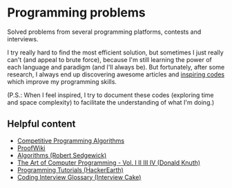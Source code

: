 # Programming problems

Solved problems from several programming platforms, contests and interviews.

I try really hard to find the most efficient solution, but sometimes I just really can't (and appeal to brute force), because I'm still learning the power of each language and paradigm (and I'll always be). But fortunately, after some research, I always end up discovering awesome articles and [inspiring codes](https://github.com/DanielBrito/programming-problems/tree/master/Inspiring%20Codes) which improve my programming skills.

(P.S.: When I feel inspired, I try to document these codes (exploring time and space complexity) to facilitate the understanding of what I'm doing.)

## Helpful content

* [Competitive Programming Algorithms](https://cp-algorithms.com/)
* [ProofWiki](https://proofwiki.org/wiki/Main_Page)
* [Algorithms (Robert Sedgewick)](https://algs4.cs.princeton.edu/home/)
* [The Art of Computer Programming - Vol. I II III IV (Donald Knuth)](https://docero.com.br/doc/eenxxn)
* [Programming Tutorials (HackerEarth)](https://www.hackerearth.com/practice/)
* [Coding Interview Glossary (Interview Cake)](https://www.interviewcake.com/glossary)
